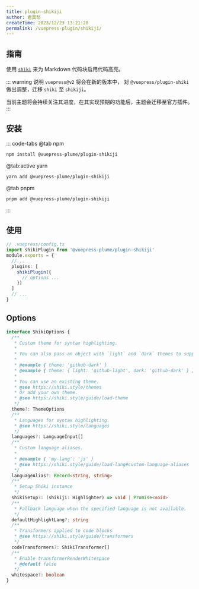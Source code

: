 ```yaml
---
title: plugin-shikiji
author: 君莫愁
createTime: 2023/12/23 13:21:28
permalink: /vuepress-plugin/shikiji/
---
```


<Stamps
  :stamps="['nv', 'ndy', 'g']"
  repo="pengzhanbo/vuepress-theme-plume"
  subpath="plugins/plugin-shikiji"
  package="@vuepress-plume/plugin-shikiji"
/>



## 指南

使用 [`shiki`](https://shiki.style) 来为 Markdown 代码块启用代码高亮。

::: warning 说明
`vuepress@v2` 将会在新的版本中， 对 `@vuepress/plugin-shiki` 做出调整，迁移 `shiki` 至 `shikiji`。

当前主题将会持续关注其进度，在其实现预期的功能后，主题会迁移至官方插件。
:::

## 安装

::: code-tabs
@tab  npm
``` sh
npm install @vuepress-plume/plugin-shikiji
```

@tab:active yarn
``` sh
yarn add @vuepress-plume/plugin-shikiji
```

@tab pnpm
``` sh
pnpm add @vuepress-plume/plugin-shikiji
```
:::

## 使用

```ts
// .vuepress/config.ts
import shikiPlugin from '@vuepress-plume/plugin-shikiji'
module.exports = {
  //...
  plugins: [
    shikiPlugin({
      // options ...
    })
  ]
  // ...
}
```

## Options

```ts
interface ShikiOptions {
  /**
   * Custom theme for syntax highlighting.
   *
   * You can also pass an object with `light` and `dark` themes to support dual themes.
   *
   * @example { theme: 'github-dark' }
   * @example { theme: { light: 'github-light', dark: 'github-dark' } }
   *
   * You can use an existing theme.
   * @see https://shiki.style/themes
   * Or add your own theme.
   * @see https://shiki.style/guide/load-theme
   */
  theme?: ThemeOptions
  /**
   * Languages for syntax highlighting.
   * @see https://shiki.style/languages
   */
  languages?: LanguageInput[]
  /**
   * Custom language aliases.
   *
   * @example { 'my-lang': 'js' }
   * @see https://shiki.style/guide/load-lang#custom-language-aliases
   */
  languageAlias?: Record<string, string>
  /**
   * Setup Shiki instance
   */
  shikiSetup?: (shikiji: Highlighter) => void | Promise<void>
  /**
   * Fallback language when the specified language is not available.
   */
  defaultHighlightLang?: string
  /**
   * Transformers applied to code blocks
   * @see https://shiki.style/guide/transformers
   */
  codeTransformers?: ShikiTransformer[]
  /**
   * Enable transformerRenderWhitespace
   * @default false
   */
  whitespace?: boolean
}
```

